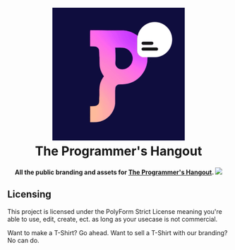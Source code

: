 <h1 align="center">
    <br>
    <img src="/Logo/Logo.gif" alt="The Programmers Hangout" width="300">
    <br>
    The Programmer's Hangout
    <br>
</h1>

<h4 align="center">
    All the public branding and assets for <a href="https://discord.gg/programming" target="_blank">The Programmer's Hangout</a>. 
    <a href="https://discord.gg/programming">
        <img src="https://discordapp.com/api/guilds/244230771232079873/widget.png?style=shield">
    </a>
</h4>

## Licensing
This project is licensed under the PolyForm Strict License meaning you're able to use, edit, create, ect. as long as your usecase is not commercial.

Want to make a T-Shirt? Go ahead.
Want to sell a T-Shirt with our branding? No can do.
